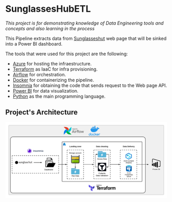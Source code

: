# SunglassesHubETL
*This project is for demonstrating knowledge of Data Engineering tools and concepts and also learning in the process*

This Pipeline extracts data from [Sunglasseshut](https://www.sunglasshut.com) web page that will be sinked into a Power BI dashboard.

The tools that were used for this project are the following:
- [Azure](https://azure.microsoft.com/)  for hosting the infraestructure.
- [Terraform](https://www.terraform.io/) as IaaC for infra provisioning.
- [Airflow](https://airflow.apache.org/) for orchestration.
- [Docker](https://www.docker.com/) for containerizing the pipeline.
- [Insomnia](https://insomnia.rest/) for obtaining the code that sends request to the Web page API.
- [Power BI](https://powerbi.microsoft.com/) for data visualization.
- [Python](https://www.python.org/) as the main programming language.

## Project's Architecture
![Projects Architecture](https://github.com/SebasMBK/SunglassesHubETL/blob/a556bf21b3f929e4261d68ae840bd754b962fc63/images/azure_etl.png)
